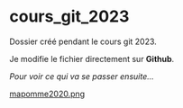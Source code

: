 # cours_git_2023

Dossier créé pendant le cours git 2023.

Je modifie le fichier directement sur **Github**.  

*Pour voir ce qui va se passer ensuite...*

[mapomme2020.png]()

